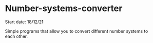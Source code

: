 # Number-systems-converter
Start date: 18/12/21


Simple programs that allow you to convert different number systems to each other.

